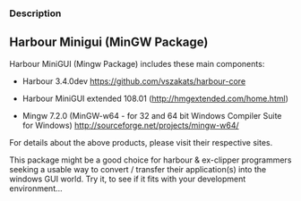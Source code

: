 
### Description

Harbour Minigui (MinGW Package)
-----------------------------------------------------------------------
Harbour MiniGUI (Mingw Package) includes these main components:

- Harbour 3.4.0dev
  https://github.com/vszakats/harbour-core

- Harbour MiniGUI extended 108.01 (http://hmgextended.com/home.html)

- Mingw 7.2.0 (MinGW-w64 - for 32 and 64 bit Windows Compiler Suite for Windows)
  http://sourceforge.net/projects/mingw-w64/

For details about the above products, please visit their respective sites.

This package might be a good choice for harbour & ex-clipper programmers seeking
a usable way to convert / transfer their application(s) into the windows GUI world.
Try it, to see if it fits with your development environment...



